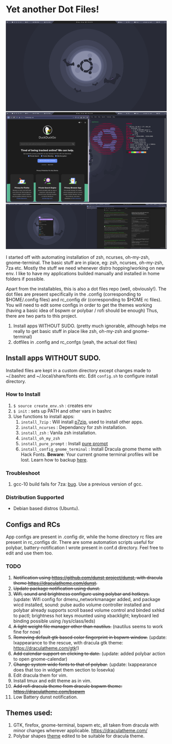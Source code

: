 # Yet another Dot Files!

![Polybar](https://github.com/AkashKrDutta/mydotfiles/blob/master/images/ss-1.png)
![BSPWM](https://github.com/AkashKrDutta/mydotfiles/blob/master/images/ss-2.png)
![Multi Monitor BSPWM and Rofi](https://github.com/AkashKrDutta/mydotfiles/blob/master/images/ss-3.png)

I started off with automating installation of zsh, ncurses, oh-my-zsh, gnome-terminal. The basic stuff are in place, eg: zsh, ncurses, oh-my-zsh, 7za etc. Mostly the stuff we need whenever distro hopping/working on new env. I like to have my applications builded manually and installed in home folders if possible. 

Apart from the installables, this is also a dot files repo (well, obviously!). The dot files are present specifically in the .config (corresponding to $HOME/.config files) and rc_config dir (corresponding to $HOME rc files). You will need to edit some configs in order to get the themes working (having a basic idea of bspwm or polybar / rofi should be enough)
Thus, there are two parts to this project.
1. Install apps WITHOUT SUDO. (pretty much ignorable, although helps me really to get basic stuff in place like zsh, oh-my-zsh and gnome-terminal)
2. dotfiles in .config and rc_confgs (yeah, the actual dot files)

## Install apps WITHOUT SUDO.

Installed files are kept in a custom directory except changes made to ~/.bashrc and ~/.local/share/fonts etc.
Edit `config.sh` to configure install directory.

### How to Install

1. `$ source create_env.sh` : creates env
1. `$ init` : sets up PATH and other vars in bashrc
1. Use functions to install apps:
    1. `install_7zip` : Will install [p7zip](https://www.7-zip.org/download.html), used to install other apps.
    2. `install_ncurses` : Dependancy for zsh installation.
    3. `install_zsh` : Vanila zsh installation.
    4. `install_oh_my_zsh`
    5. `install_pure_prompt` : Install [pure prompt](https://github.com/sindresorhus/pure)
    6. `install_config_gnome_terminal` :  Install Dracula gnome theme with Hack Fonts. **Beware**: Your current gnome terminal profiles will be lost. Learn how to backup [here](https://unix.stackexchange.com/questions/448811/how-to-export-a-gnome-terminal-profile).

### Troubleshoot

1. gcc-10 build fails for 7za: [bug](https://sourceforge.net/p/p7zip/bugs/226/). Use a previous version of gcc.


### Distribution Supported
* Debian based distros (Ubuntu).

## Configs and RCs
App configs are present in .config dir, while the home directory rc files are present in rc_configs dir. There are some automation scripts useful for polybar, battery-notification I wrote present in conf.d directory. Feel free to edit and use them too.

### TODO
1. ~~Notification using https://github.com/dunst-project/dunst, with dracula theme https://draculatheme.com/dunst.~~
2. ~~Update package notification using dunst.~~
3. ~~Wifi, sound and brightness configure using polybar and hotkeys.~~ (update: Wifi config for dmenu_networkmanager added, and package wicd installed, sound: pulse audio volume controller installed and polybar already supports scroll based volume control and binded sxhkd to pactl; brightness hot keys mounted using xbacklight; keyboard led binding possible using /sys/class/leds)
4. ~~A light weight file manager other than nautilus.~~ (nautilus seems to work fine for now)
5. ~~Removing default gtk based color fingerprint in bspwm window.~~ (update: lxappearance to the rescue, with dracula gtk theme: https://draculatheme.com/gtk!)
6. ~~Add calendar support on clicking to date.~~ (update: added polybar action to open gnome-calendar)
7. ~~Change system wide fonts to that of polybar.~~ (update: lxappearance does that too in widget them section to Iosevka)
8. Edit dracula them for vim. 
9. Install tmux and edit theme as in vim.
10. ~~Add rofi dracula theme from dracule bspwm theme: https://draculatheme.com/bspwm~~
11. Low Battery dunst notification.


## Themes used:
1. GTK, firefox, gnome-terminal, bspwm etc, all taken from dracula with minor changes wherever applicable. https://draculatheme.com/
2. Polybar shapes [theme](https://github.com/adi1090x/polybar-themes) edited to be suitable for dracula theme.
